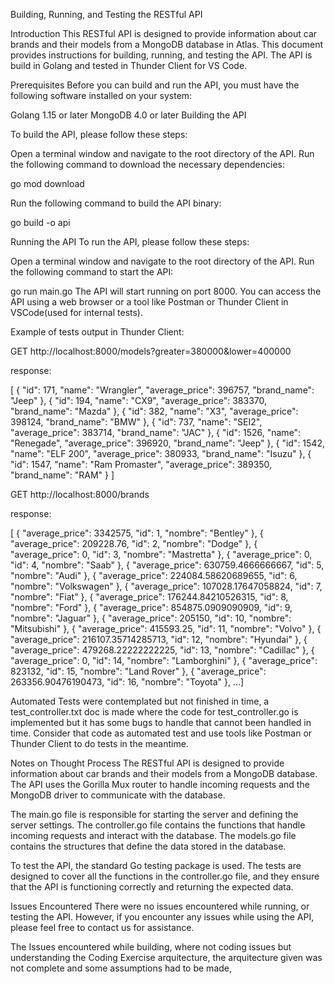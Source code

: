 Building, Running, and Testing the RESTful API

Introduction
This RESTful API is designed to provide information about car brands and their models from a MongoDB database in Atlas. This document provides instructions for building, running, and testing the API. The API is build in Golang and tested in Thunder Client for VS Code.


Prerequisites
Before you can build and run the API, you must have the following software installed on your system:

Golang 1.15 or later
MongoDB 4.0 or later
Building the API


To build the API, please follow these steps:

Open a terminal window and navigate to the root directory of the API.
Run the following command to download the necessary dependencies:

go mod download


Run the following command to build the API binary:

go build -o api


Running the API
To run the API, please follow these steps:

Open a terminal window and navigate to the root directory of the API.
Run the following command to start the API:

go run main.go
The API will start running on port 8000. You can access the API using a web browser or a tool like Postman or Thunder Client in VSCode(used for internal tests).

Example of tests output in Thunder Client:

GET http://localhost:8000/models?greater=380000&lower=400000

response:

[
  {
    "id": 171,
    "name": "Wrangler",
    "average_price": 396757,
    "brand_name": "Jeep"
  },
  {
    "id": 194,
    "name": "CX9",
    "average_price": 383370,
    "brand_name": "Mazda"
  },
  {
    "id": 382,
    "name": "X3",
    "average_price": 398124,
    "brand_name": "BMW"
  },
  {
    "id": 737,
    "name": "SEI2",
    "average_price": 383714,
    "brand_name": "JAC"
  },
  {
    "id": 1526,
    "name": "Renegade",
    "average_price": 396920,
    "brand_name": "Jeep"
  },
  {
    "id": 1542,
    "name": "ELF 200",
    "average_price": 380933,
    "brand_name": "Isuzu"
  },
  {
    "id": 1547,
    "name": "Ram Promaster",
    "average_price": 389350,
    "brand_name": "RAM"
  }
]


GET http://localhost:8000/brands

response:

[
  {
    "average_price": 3342575,
    "id": 1,
    "nombre": "Bentley"
  },
  {
    "average_price": 209228.76,
    "id": 2,
    "nombre": "Dodge"
  },
  {
    "average_price": 0,
    "id": 3,
    "nombre": "Mastretta"
  },
  {
    "average_price": 0,
    "id": 4,
    "nombre": "Saab"
  },
  {
    "average_price": 630759.4666666667,
    "id": 5,
    "nombre": "Audi"
  },
  {
    "average_price": 224084.58620689655,
    "id": 6,
    "nombre": "Volkswagen"
  },
  {
    "average_price": 107028.17647058824,
    "id": 7,
    "nombre": "Fiat"
  },
  {
    "average_price": 176244.84210526315,
    "id": 8,
    "nombre": "Ford"
  },
  {
    "average_price": 854875.0909090909,
    "id": 9,
    "nombre": "Jaguar"
  },
  {
    "average_price": 205150,
    "id": 10,
    "nombre": "Mitsubishi"
  },
  {
    "average_price": 415593.25,
    "id": 11,
    "nombre": "Volvo"
  },
  {
    "average_price": 216107.35714285713,
    "id": 12,
    "nombre": "Hyundai"
  },
  {
    "average_price": 479268.22222222225,
    "id": 13,
    "nombre": "Cadillac"
  },
  {
    "average_price": 0,
    "id": 14,
    "nombre": "Lamborghini"
  },
  {
    "average_price": 823132,
    "id": 15,
    "nombre": "Land Rover"
  },
  {
    "average_price": 263356.90476190473,
    "id": 16,
    "nombre": "Toyota"
  },
  ...]


Automated Tests were contemplated but not finished in time, a test_controller.txt doc is made where the code for test_controller.go is implemented but it has some bugs to handle that cannot been handled in time.
Consider that code as automated test and use tools like Postman or Thunder Client to do tests in the meantime.



Notes on Thought Process
The RESTful API is designed to provide information about car brands and their models from a MongoDB database. The API uses the Gorilla Mux router to handle incoming requests and the MongoDB driver to communicate with the database.

The main.go file is responsible for starting the server and defining the server settings. The controller.go file contains the functions that handle incoming requests and interact with the database. The models.go file contains the structures that define the data stored in the database.

To test the API, the standard Go testing package is used. The tests are designed to cover all the functions in the controller.go file, and they ensure that the API is functioning correctly and returning the expected data.

Issues Encountered
There were no issues encountered while running, or testing the API. However, if you encounter any issues while using the API, please feel free to contact us for assistance.

The Issues encountered while building, where not coding issues but understanding the Coding Exercise arquitecture, the arquitecture given was not complete and some assumptions had to be made, 
